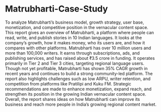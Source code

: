 # Matrubharti-Case-Study
To analyze Matrubharti’s business model, growth strategy, user base,  monetization, and competitive position in the vernacular content space.
This report gives an overview of Matrubharti, a platform where people can read, write, 
and publish stories in 10 Indian languages. It looks at the company’s growth, how it 
makes money, who its users are, and how it compares with other platforms. 
Matrubharti has over 10 million users and more than 100,000 writers. It earns through 
subscriptions, ads, and publishing services, and has raised about ₹3.5 crore in funding. It 
operates primarily in Tier 2 and Tier 3 cities, targeting regional language users. 
Though not yet profitable, Matrubharti has shown 35% CAGR growth in recent years 
and continues to build a strong community-led platform. The report also highlights 
challenges such as low ARPU, writer retention, and competition from platforms like 
Pratilipi and Kuku FM. 
Strategic recommendations are made to enhance monetization, expand reach, and 
strengthen its position in the growing Indian vernacular content space. 
Overall, the report shares ideas on how Matrubharti can improve its business and reach 
more people in India’s growing regional content market.

